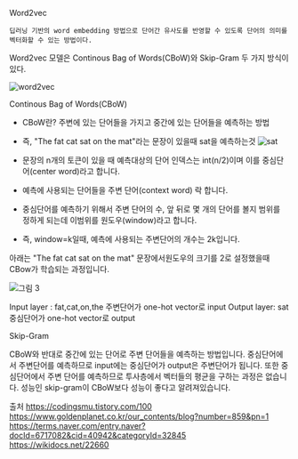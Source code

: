 Word2vec 

```
딥러닝 기반의 word embedding 방법으로 단어간 유사도를 반영할 수 있도록 단어의 의미를 벡터화할 수 있는 방법이다.
```



Word2vec 모델은 Continous Bag of Words(CBoW)와 Skip-Gram 두 가지 방식이 있다.

![word2vec](https://github.com/yumalg12/tech-study/assets/74216748/91ea1623-2e44-4e3f-81d3-eb3e0f655d01)


 Continous Bag of Words(CBoW)

- CBoW란? 주변에 있는 단어들을 가지고 중간에 있는 단어들을 예측하는 방법
- 즉, "The fat cat sat on the mat"라는 문장이 있을때 sat을 예측하는것 
![sat](https://github.com/yumalg12/tech-study/assets/74216748/e2f38d82-67ce-49d3-bac8-7d334f8e2252)


- 문장의 n개의 토큰이 있을 때 예측대상의 단어 인덱스는 int(n/2)이며 이를 중심단어(center word)라고 합니다.
- 예측에 사용되는 단어들을 주변 단어(context word) 락 합니다.
- 중심단어를 예측하기 위해서 주변 단어의 수, 앞 뒤로 몇 개의 단어를 볼지 범위를 정하게 되는데 이범위를 원도우(window)라고 합니다.
- 즉, window=k일때, 예측에 사용되는 주변단어의 개수는 2k입니다.

아래는 "The fat cat sat on the mat" 문장에서원도우의 크기를 2로 설정했을때 CBow가 학습되는 과정입니다.

![그림 3](https://github.com/yumalg12/tech-study/assets/74216748/a15eed33-bd67-42c0-b6d3-a6f55425ea6b)


Input layer : fat,cat,on,the 주변단어가 one-hot vector로 input 
Output layer: sat 중심단어가 one-hot vector로 output 

Skip-Gram

CBoW와 반대로 중간에 있는 단어로 주변 단어들을 예측하는 방법입니다. 중심단어에서 주변단어를 예측하므로 input에는 중심단어가 output은 주변단어가 됩니다. 또한 중심단어에서 주변 단어를 예측하므로 투사층에서 벡터들의 평균을 구하는 과정은 없습니다. 성능인 skip-gram이 CBoW보다 성능이 좋다고 알려져있습니다.



출처
https://codingsmu.tistory.com/100
<br>
https://www.goldenplanet.co.kr/our_contents/blog?number=859&pn=1
<br>
https://terms.naver.com/entry.naver?docId=6717082&cid=40942&categoryId=32845
<br>
https://wikidocs.net/22660

